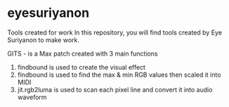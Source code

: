 # eyesuriyanon
Tools created for work
In this repository, you will find tools created by Eye Suriyanon to make work.

GITS - is a Max patch created with 3 main functions
1. findbound is used to create the visual effect 
2. findbound is used to find the max & min RGB values then scaled it into MIDI 
3. jit.rgb2luma is used to scan each pixel line and convert it into audio waveform
